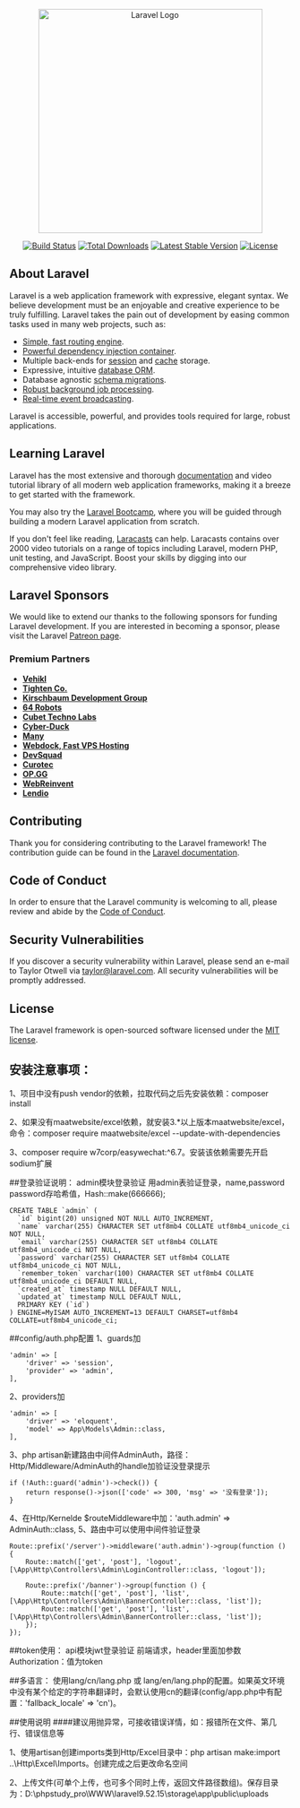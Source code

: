 <p align="center"><a href="https://laravel.com" target="_blank"><img src="https://raw.githubusercontent.com/laravel/art/master/logo-lockup/5%20SVG/2%20CMYK/1%20Full%20Color/laravel-logolockup-cmyk-red.svg" width="400" alt="Laravel Logo"></a></p>

<p align="center">
<a href="https://github.com/laravel/framework/actions"><img src="https://github.com/laravel/framework/workflows/tests/badge.svg" alt="Build Status"></a>
<a href="https://packagist.org/packages/laravel/framework"><img src="https://img.shields.io/packagist/dt/laravel/framework" alt="Total Downloads"></a>
<a href="https://packagist.org/packages/laravel/framework"><img src="https://img.shields.io/packagist/v/laravel/framework" alt="Latest Stable Version"></a>
<a href="https://packagist.org/packages/laravel/framework"><img src="https://img.shields.io/packagist/l/laravel/framework" alt="License"></a>
</p>

## About Laravel

Laravel is a web application framework with expressive, elegant syntax. We believe development must be an enjoyable and creative experience to be truly fulfilling. Laravel takes the pain out of development by easing common tasks used in many web projects, such as:

- [Simple, fast routing engine](https://laravel.com/docs/routing).
- [Powerful dependency injection container](https://laravel.com/docs/container).
- Multiple back-ends for [session](https://laravel.com/docs/session) and [cache](https://laravel.com/docs/cache) storage.
- Expressive, intuitive [database ORM](https://laravel.com/docs/eloquent).
- Database agnostic [schema migrations](https://laravel.com/docs/migrations).
- [Robust background job processing](https://laravel.com/docs/queues).
- [Real-time event broadcasting](https://laravel.com/docs/broadcasting).

Laravel is accessible, powerful, and provides tools required for large, robust applications.

## Learning Laravel

Laravel has the most extensive and thorough [documentation](https://laravel.com/docs) and video tutorial library of all modern web application frameworks, making it a breeze to get started with the framework.

You may also try the [Laravel Bootcamp](https://bootcamp.laravel.com), where you will be guided through building a modern Laravel application from scratch.

If you don't feel like reading, [Laracasts](https://laracasts.com) can help. Laracasts contains over 2000 video tutorials on a range of topics including Laravel, modern PHP, unit testing, and JavaScript. Boost your skills by digging into our comprehensive video library.

## Laravel Sponsors

We would like to extend our thanks to the following sponsors for funding Laravel development. If you are interested in becoming a sponsor, please visit the Laravel [Patreon page](https://patreon.com/taylorotwell).

### Premium Partners

- **[Vehikl](https://vehikl.com/)**
- **[Tighten Co.](https://tighten.co)**
- **[Kirschbaum Development Group](https://kirschbaumdevelopment.com)**
- **[64 Robots](https://64robots.com)**
- **[Cubet Techno Labs](https://cubettech.com)**
- **[Cyber-Duck](https://cyber-duck.co.uk)**
- **[Many](https://www.many.co.uk)**
- **[Webdock, Fast VPS Hosting](https://www.webdock.io/en)**
- **[DevSquad](https://devsquad.com)**
- **[Curotec](https://www.curotec.com/services/technologies/laravel/)**
- **[OP.GG](https://op.gg)**
- **[WebReinvent](https://webreinvent.com/?utm_source=laravel&utm_medium=github&utm_campaign=patreon-sponsors)**
- **[Lendio](https://lendio.com)**

## Contributing

Thank you for considering contributing to the Laravel framework! The contribution guide can be found in the [Laravel documentation](https://laravel.com/docs/contributions).

## Code of Conduct

In order to ensure that the Laravel community is welcoming to all, please review and abide by the [Code of Conduct](https://laravel.com/docs/contributions#code-of-conduct).

## Security Vulnerabilities

If you discover a security vulnerability within Laravel, please send an e-mail to Taylor Otwell via [taylor@laravel.com](mailto:taylor@laravel.com). All security vulnerabilities will be promptly addressed.

## License

The Laravel framework is open-sourced software licensed under the [MIT license](https://opensource.org/licenses/MIT).


## 安装注意事项：

1、项目中没有push vendor的依赖，拉取代码之后先安装依赖：composer install

2、如果没有maatwebsite/excel依赖，就安装3.*以上版本maatwebsite/excel，命令：composer require maatwebsite/excel --update-with-dependencies

3、composer require w7corp/easywechat:^6.7。安装该依赖需要先开启sodium扩展


##登录验证说明：
admin模块登录验证
用admin表验证登录，name,password
password存哈希值，Hash::make(666666);
````
CREATE TABLE `admin` (
  `id` bigint(20) unsigned NOT NULL AUTO_INCREMENT,
  `name` varchar(255) CHARACTER SET utf8mb4 COLLATE utf8mb4_unicode_ci NOT NULL,
  `email` varchar(255) CHARACTER SET utf8mb4 COLLATE utf8mb4_unicode_ci NOT NULL,
  `password` varchar(255) CHARACTER SET utf8mb4 COLLATE utf8mb4_unicode_ci NOT NULL,
  `remember_token` varchar(100) CHARACTER SET utf8mb4 COLLATE utf8mb4_unicode_ci DEFAULT NULL,
  `created_at` timestamp NULL DEFAULT NULL,
  `updated_at` timestamp NULL DEFAULT NULL,
  PRIMARY KEY (`id`)
) ENGINE=MyISAM AUTO_INCREMENT=13 DEFAULT CHARSET=utf8mb4 COLLATE=utf8mb4_unicode_ci;
````

##config/auth.php配置
1、guards加
````
'admin' => [
    'driver' => 'session',
    'provider' => 'admin',
],
````

2、providers加
````
'admin' => [
    'driver' => 'eloquent',
    'model' => App\Models\Admin::class,
],
````

3、php artisan新建路由中间件AdminAuth，路径：Http/Middleware/AdminAuth的handle加验证没登录提示

````
if (!Auth::guard('admin')->check()) {
    return response()->json(['code' => 300, 'msg' => '没有登录']);
}
````

4、在Http/Kernelde $routeMiddleware中加：'auth.admin' => AdminAuth::class,
5、路由中可以使用中间件验证登录
````
Route::prefix('/server')->middleware('auth.admin')->group(function () {
    Route::match(['get', 'post'], 'logout', [\App\Http\Controllers\Admin\LoginController::class, 'logout']);

    Route::prefix('/banner')->group(function () {
        Route::match(['get', 'post'], 'list', [\App\Http\Controllers\Admin\BannerController::class, 'list']);
        Route::match(['get', 'post'], 'list', [\App\Http\Controllers\Admin\BannerController::class, 'list']);
    });
});
````

##token使用：
api模块jwt登录验证
前端请求，header里面加参数Authorization：值为token


##多语言：
使用lang/cn/lang.php 或 lang/en/lang.php的配置。如果英文环境中没有某个给定的字符串翻译时，会默认使用cn的翻译(config/app.php中有配置：'fallback_locale' => 'cn')。

##使用说明
####建议用抛异常，可接收错误详情，如：报错所在文件、第几行、错误信息等

1、使用artisan创建imports类到Http/Excel目录中：php artisan make:import ..\Http\Excel\Imports。创建完成之后更改命名空间

2、上传文件(可单个上传，也可多个同时上传，返回文件路径数组)。保存目录为：D:\phpstudy_pro\WWW\laravel9.52.15\storage\app\public\uploads

